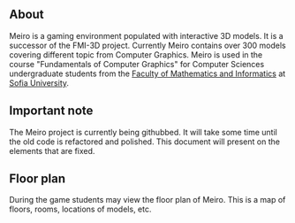 ## About
Meiro is a gaming environment populated with interactive 3D models.
It is a successor of the FMI-3D project. Currently Meiro contains
over 300 models covering different topic from Computer Graphics.
Meiro is used in the course "Fundamentals of Computer Graphics" for
Computer Sciences undergraduate students from the
[Faculty of Mathematics and Informatics](https://www.fmi.uni-sofia.bg/en) at
[Sofia University](https://www.uni-sofia.bg/index.php/eng). 

## Important note
The Meiro project is currently being githubbed. It will take some
time until the old code is refactored and polished. This document
will present on the elements that are fixed.

## Floor plan
During the game students may view the floor plan of Meiro.
This is a map of floors, rooms, locations of models, etc.
